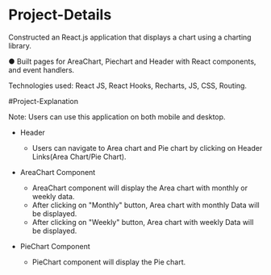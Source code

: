 
# Project-Details

Constructed an React.js application that displays a chart using a charting library.

● Built pages for AreaChart, Piechart and Header with React components, and event
  handlers.

Technologies used: React JS, React Hooks, Recharts, JS, CSS, Routing.


#Project-Explanation

Note: Users can use this application on both mobile and desktop.

  - Header
    - Users can navigate to Area chart and Pie chart by clicking on Header Links(Area Chart/Pie Chart).
   
  - AreaChart Component
    - AreaChart component will display the Area chart with monthly or weekly data.
    - After clicking on "Monthly" button, Area chart with monthly Data will be displayed.
    - After clicking on "Weekly" button, Area chart with weekly Data will be displayed.

 - PieChart Component
    -  PieChart component will display the Pie chart.
   

